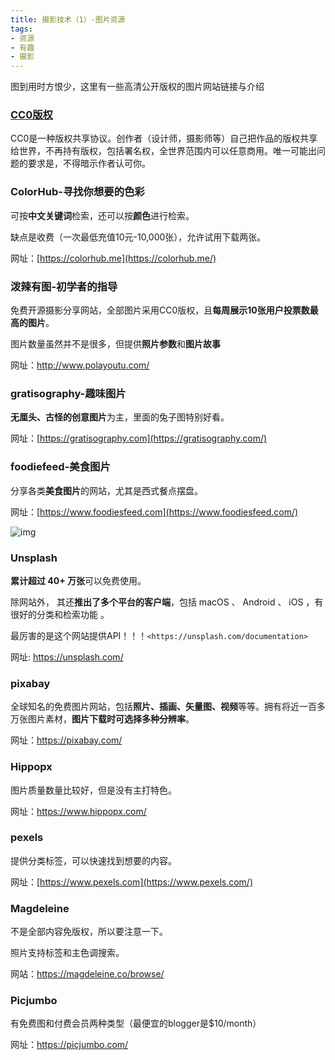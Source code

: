 ```yaml
---
title: 摄影技术（1）-图片资源
tags: 
- 资源
- 有趣
- 摄影
---
```


图到用时方恨少，这里有一些高清公开版权的图片网站链接与介绍

<!--more-->

### [CC0版权](https://creativecommons.org/licenses/?lang=zh)

CC0是一种版权共享协议。创作者（设计师，摄影师等）自己把作品的版权共享给世界，不再持有版权，包括署名权，全世界范围内可以任意商用。唯一可能出问题的要求是，不得暗示作者认可你。

### ColorHub-寻找你想要的色彩

可按**中文关键词**检索，还可以按**颜色**进行检索。

缺点是收费（一次最低充值10元-10,000张），允许试用下载两张。

网址：[https://colorhub.me](https://colorhub.me/)

### 泼辣有图-初学者的指导

免费开源摄影分享网站，全部图片采用CC0版权，且**每周展示10张用户投票数最高的图片**。

图片数量虽然并不是很多，但提供**照片参数**和**图片故事**

网址：http://www.polayoutu.com/

### gratisography-趣味图片

**无厘头、古怪的创意图片**为主，里面的兔子图特别好看。

网址：[https://gratisography.com](https://gratisography.com/)

### foodiefeed-美食图片

分享各类**美食图片**的网站，尤其是西式餐点摆盘。

网址：[https://www.foodiesfeed.com](https://www.foodiesfeed.com/)

![img](https://klr-picgo.oss-cn-beijing.aliyuncs.com/img/foodiesfeed.com_coffee-beans-on-a-book.jpg)

### Unsplash

**累计超过 40+ 万张**可以免费使用。

除网站外， 其还**推出了多个平台的客户端**，包括 macOS 、 Android 、 iOS ，有很好的分类和检索功能 。

最厉害的是这个网站提供API！！！`<https://unsplash.com/documentation>`

网址: https://unsplash.com/

### pixabay

全球知名的免费图片网站，包括**照片、插画、矢量图、视频**等等。拥有将近一百多万张图片素材，**图片下载时可选择多种分辨率**。

网址：https://pixabay.com/

### Hippopx

图片质量数量比较好，但是没有主打特色。

网址：https://www.hippopx.com/

### pexels

提供分类标签，可以快速找到想要的内容。

网址：[https://www.pexels.com](https://www.pexels.com/)

### Magdeleine

不是全部内容免版权，所以要注意一下。

照片支持标签和主色调搜索。

网站：https://magdeleine.co/browse/

### Picjumbo

有免费图和付费会员两种类型（最便宜的blogger是$10/month）

网址：https://picjumbo.com/